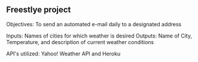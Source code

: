## Freestlye project

Objectives:
To send an automated e-mail daily to a designated address

Inputs: Names of cities for which weather is desired
Outputs: Name of City, Temperature, and description of current weather conditions

API's utilized: Yahoo! Weather API and Heroku
